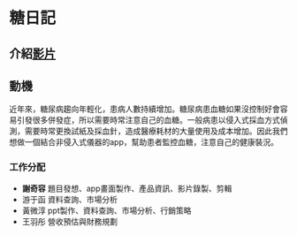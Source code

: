 # 糖日記

## 介紹[影片](https://www.youtube.com/watch?v=sBE5eZ8i5bA)

## 動機
近年來，糖尿病趨向年輕化，患病人數持續增加。糖尿病患血糖如果沒控制好會容易引發很多併發症，所以需要時常注意自己的血糖。一般病患以侵入式採血方式偵測，需要時常更換試紙及採血針，造成醫療耗材的大量使用及成本增加。因此我們想做一個結合非侵入式儀器的app，幫助患者監控血糖，注意自己的健康裝況。

### 工作分配
 - **謝奇容** 題目發想、app畫面製作、產品資訊、影片錄製、剪輯
 - 游于函 資料查詢、市場分析
 - 黃微淳 ppt製作、資料查詢、市場分析、行銷策略
 - 王羽彤 營收預估與財務規劃

